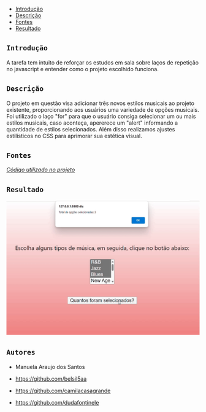 * [Introdução](#introdução)
* [Descrição](#Descrição)
* [Fontes](#fontes)
* [Resultado](#resultado)

## `Introdução`
A tarefa tem intuito de reforçar os estudos em sala sobre laços de repetição no javascript e entender como o projeto escolhido funciona.

## `Descrição`
O projeto em questão visa adicionar três novos estilos musicais ao projeto existente, proporcionando aos usuários uma variedade de opções musicais. Foi utilizado o laço "for" para que o usuário consiga selecionar um ou mais estilos musicais, caso aconteça, apererece um "alert" informando a quantidade de estilos selecionados. Além disso realizamos ajustes estilísticos no CSS para aprimorar sua estética visual.

## `Fontes`
 [*Código utilizado no projeto*](https://developer.mozilla.org/pt-BR/docs/Web/JavaScript/Guide/)


## `Resultado`
![](img/resultado.gif)

## `Autores`
* Manuela Araujo dos Santos

* https://github.com/belsil5aa

* https://github.com/camilacasagrande

* https://github.com/dudafontinele


